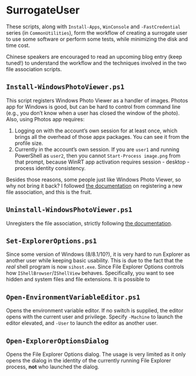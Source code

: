 # SurrogateUser

These scripts, along with `Install-Apps`, `WinConsole` and `-FastCredential` series (in `CommonUtilities`), form the workflow of creating a surrogate user to use some software or perform some tests, while minimizing the disk and time cost.

Chinese speakers are encouraged to read an upcoming blog entry (keep tuned!) to understand the workflow and the techniques involved in the two file association scripts.

## `Install-WindowsPhotoViewer.ps1`

This script registers Windows Photo Viewer as a handler of images. Photos app for Windows is good, but can be hard to control from command line (e.g., you don’t know when a user has closed the window of the photo). Also, using Photos app requires:

1. Logging on with the account’s own session for at least once, which brings all the overhead of those appx packages. You can see it from the profile size.
2. Currently in the account’s own session. If you are `user1` and running PowerShell as `user2`, then you cannot `Start-Process image.png` from that prompt, because WinRT app activation requires session - desktop - process identity consistency.

Besides those reasons, some people just like Windows Photo Viewer, so why not bring it back? I followed [the documentation](https://docs.microsoft.com/en-us/windows/desktop/shell/default-programs#full-registration-example) on registering a new file association, and this is the fruit.

## `Uninstall-WindowsPhotoViewer.ps1`

Unregisters the file association, strictly following [the documentation](https://docs.microsoft.com/en-us/windows/desktop/shell/how-to-register-a-file-type-for-a-new-application).

## `Set-ExplorerOptions.ps1`

Since some version of Windows (8/8.1/10?), it is very hard to run Explorer as another user while keeping basic usability. This is due to the fact that the *real* shell program is now `sihost.exe`. Since File Explorer Options controls how `IShellBrowser`/`IShellView` behaves. Specifically, you want to see hidden and system files and file extensions. It is possible to 

## `Open-EnvironmentVariableEditor.ps1`

Opens the environment variable editor. If no switch is supplied, the editor opens with the current user and privilege. Specify `-Machine` to launch the editor elevated, and `-User` to launch the editor as another user.

## `Open-ExplorerOptionsDialog`

Opens the File Explorer Options dialog. The usage is very limited as it only opens the dialog in the identity of the currently running File Explorer process, **not** who launched the dialog.
